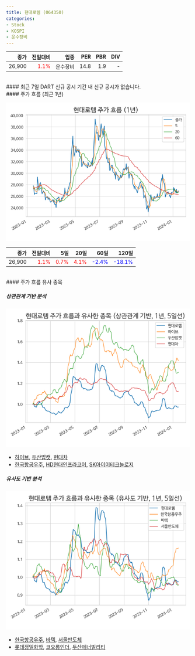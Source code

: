 ```yaml
---
title: 현대로템 (064350)
categories:
- Stock
- KOSPI
- 운수장비
---
```


|**종가**|**전일대비**|**업종**|**PER**|**PBR**|**DIV**|
|-------:|-----------:|-------:|------:|------:|------:|
|26,900|<span style="color: red">1.1%</span>|운수장비|14.8|1.9|-|

<!-- more -->

<br>
#### 최근 7일 DART 신규 공시
기간 내 신규 공시가 없습니다.

<br>
#### 주가 흐름 (최근 1년)

![064350](/assets/images/stock/064350.png)

|**종가**|**전일대비**|**5일**|**20일**|**60일**|**120일**|
|---:|-------:|--:|---:|---:|----:|
|26,900|<span style="color: red">1.1%</span>|<span style="color: red">0.7%</span>|<span style="color: red">4.1%</span>|<span style="color: blue">-2.4%</span>|<span style="color: blue">-18.1%</span>|

<br>
#### 주가 흐름 유사 종목

##### 상관관계 기반 분석

![064350](/assets/images/stock/064350_corr.png)
- [하이브](/352820/), [두산밥캣](/241560/), [현대차](/005380/)
- [한국항공우주](/047810/), [HD현대인프라코어](/042670/), [SK아이이테크놀로지](/361610/)

##### 유사도 기반 분석

![064350](/assets/images/stock/064350_sim.png)
- [한국항공우주](/047810/), [바텍](/043150/), [서울반도체](/046890/)
- [롯데정밀화학](/004000/), [코오롱인더](/120110/), [두산에너빌리티](/034020/)